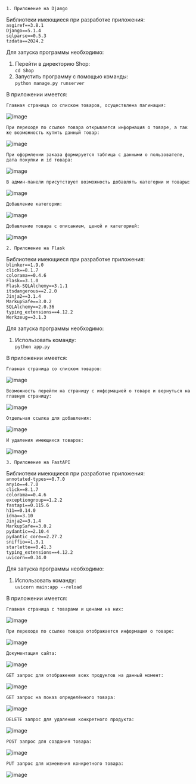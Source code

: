 ```1. Приложение на Django```  
  
Библиотеки имеющиеся при разработке приложения:  
```asgiref==3.8.1```  
```Django==5.1.4```  
```sqlparse==0.5.3```  
```tzdata==2024.2```

Для запуска программы необходимо:  
1. Перейти в директорию Shop:  
```cd Shop```
2. Запустить программу с помощью команды:  
```python manage.py runserver```
  
В приложении имеется:  

```Главная страница со списком товаров, осуществлена пагинация:```  

 ![image](https://github.com/user-attachments/assets/8663b1f3-98c2-44b2-b0a8-7e90d1931c8a)  
   
 ```При переходе по ссылке товара открывается информация о товаре, а так же возможность купить данный товар:```  
   
 ![image](https://github.com/user-attachments/assets/2c468924-df18-4721-92db-38d3e69b268f)  
   
 ```При оформлении заказа формируется таблица с данными о пользователе, дата покупки и id товара:```  
   
 ![image](https://github.com/user-attachments/assets/ff99c7ea-565d-4abb-8687-dfd98d84a1a2)  
   
 ```В админ-панели присутствует возможность добавлять категории и товары:```  
   
 ![image](https://github.com/user-attachments/assets/14c198d2-30ae-44e8-b769-a7fabe753679)  
   
 ```Добавление категории:```  
   
 ![image](https://github.com/user-attachments/assets/a822a9f8-8bf7-4863-ace3-eb368c163d13)  
   
 ```Добавление товара с описанием, ценой и категорией:```  
   
 ![image](https://github.com/user-attachments/assets/2baad235-9101-4765-afae-496a271e7b20)  
   
 ```2. Приложение на Flask```  

Библиотеки имеющиеся при разработке приложения:  
```blinker==1.9.0```  
```click==8.1.7```  
```colorama==0.4.6```  
```Flask==3.1.0```  
```Flask-SQLAlchemy==3.1.1```  
```itsdangerous==2.2.0```  
```Jinja2==3.1.4```  
```MarkupSafe==3.0.2```  
```SQLAlchemy==2.0.36```  
```typing_extensions==4.12.2```  
```Werkzeug==3.1.3```  

Для запуска программы необходимо:  
1. Использовать команду:  
```python app.py```

В приложении имеется:  
   
```Главная страница со списком товаров:```  
  
![image](https://github.com/user-attachments/assets/7bba3b69-ae96-4bf1-8740-3dafc769085e)  
  
```Возможность перейти на страницу с информацией о товаре и вернуться на главную страницу:```  
  
![image](https://github.com/user-attachments/assets/81b12653-70e6-432e-9fbd-9f2bab7e0775)  
  
```Отдельная ссылка для добавления:```  
  
![image](https://github.com/user-attachments/assets/33de3001-3bd6-40ba-b60e-1d27523aecb9)  
  
```И удаления имеющихся товаров:```  
  
![image](https://github.com/user-attachments/assets/af906fe0-6c8d-433b-91dd-9c8773d22aed)  
  
```3. Приложение на FastAPI```  
  
Библиотеки имеющиеся при разработке приложения:  
```annotated-types==0.7.0```  
```anyio==4.7.0```  
```click==8.1.7```  
```colorama==0.4.6```  
```exceptiongroup==1.2.2```  
```fastapi==0.115.6```  
```h11==0.14.0```  
```idna==3.10```  
```Jinja2==3.1.4```  
```MarkupSafe==3.0.2```  
```pydantic==2.10.4```  
```pydantic_core==2.27.2```  
```sniffio==1.3.1```  
```starlette==0.41.3```  
```typing_extensions==4.12.2```  
```uvicorn==0.34.0```  

Для запуска программы необходимо:  
1. Использовать команду:  
```uvicorn main:app --reload```  

В приложении имеется:  
   
```Главная страница с товарами и ценами на них:```  
  
![image](https://github.com/user-attachments/assets/c65a0654-b74a-4a4c-b1c0-0790ce7ff6a1)  
  
```При переходе по ссылке товара отображается информация о товаре:```  
  
![image](https://github.com/user-attachments/assets/2c0e3593-01d2-4d2d-8ee8-fe51f8f55063)  
  
```Документация сайта:```  
  
![image](https://github.com/user-attachments/assets/6630ad74-74d3-4439-be2a-02197864cbb6)  
  
```GET запрос для отображения всех продуктов на данный момент:```  
  
![image](https://github.com/user-attachments/assets/d4395736-32d4-43cd-848a-3b5ad04e0609)  
  
```GET запрос на показ определённого товара:```  
  
![image](https://github.com/user-attachments/assets/418ad050-906f-467b-81f8-a99da1a6cd16)  
  
```DELETE запрос для удаления конкретного продукта:```  
  
![image](https://github.com/user-attachments/assets/1c20fce9-5127-4e62-be20-8364c4d1ed04)  
  
```POST запрос для создания товара:```  
  
![image](https://github.com/user-attachments/assets/4ce73c97-8925-41e8-be8f-50fc53a86bd5)  
  
```PUT запрос для изменения конкретного товара:```  
  
![image](https://github.com/user-attachments/assets/910cf98f-83e8-4959-8a5b-9ca5596f2303)  
